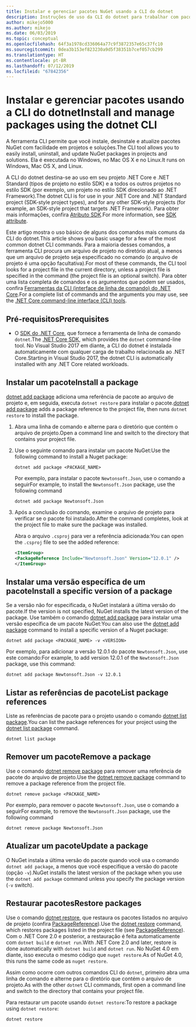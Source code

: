 ```yaml
---
title: Instalar e gerenciar pacotes NuGet usando a CLI do dotnet
description: Instruções de uso da CLI do dotnet para trabalhar com pacotes NuGet.
author: mikejo5000
ms.author: mikejo
ms.date: 06/03/2019
ms.topic: conceptual
ms.openlocfilehash: 64f3a1978cd336064a77c9f3872357e65c37fc10
ms.sourcegitcommit: 0dea3b153ef823230a9d5f38351b7cef057cb299
ms.translationtype: HT
ms.contentlocale: pt-BR
ms.lasthandoff: 07/12/2019
ms.locfileid: "67842356"
---
```

# <a name="install-and-manage-packages-using-the-dotnet-cli"></a><span data-ttu-id="d122e-103">Instalar e gerenciar pacotes usando a CLI do dotnet</span><span class="sxs-lookup"><span data-stu-id="d122e-103">Install and manage packages using the dotnet CLI</span></span>

<span data-ttu-id="d122e-104">A ferramenta CLI permite que você instale, desinstale e atualize pacotes NuGet com facilidade em projetos e soluções.</span><span class="sxs-lookup"><span data-stu-id="d122e-104">The CLI tool allows you to easily install, uninstall, and update NuGet packages in projects and solutions.</span></span> <span data-ttu-id="d122e-105">Ela é executada no Windows, no Mac OS X e no Linux.</span><span class="sxs-lookup"><span data-stu-id="d122e-105">It runs on Windows, Mac OS X, and Linux.</span></span>

<span data-ttu-id="d122e-106">A CLI do dotnet destina-se ao uso em seu projeto .NET Core e .NET Standard (tipos de projeto no estilo SDK) e a todos os outros projetos no estilo SDK (por exemplo, um projeto no estilo SDK direcionado ao .NET Framework).</span><span class="sxs-lookup"><span data-stu-id="d122e-106">The dotnet CLI is for use in your .NET Core and .NET Standard project (SDK-style project types), and for any other SDK-style projects (for example, an SDK-style project that targets .NET Framework).</span></span> <span data-ttu-id="d122e-107">Para obter mais informações, confira [Atributo SDK](/dotnet/core/tools/csproj#additions).</span><span class="sxs-lookup"><span data-stu-id="d122e-107">For more information, see [SDK attribute](/dotnet/core/tools/csproj#additions).</span></span>

<span data-ttu-id="d122e-108">Este artigo mostra o uso básico de alguns dos comandos mais comuns da CLI do dotnet.</span><span class="sxs-lookup"><span data-stu-id="d122e-108">This article shows you basic usage for a few of the most common dotnet CLI commands.</span></span> <span data-ttu-id="d122e-109">Para a maioria desses comandos, a ferramenta CLI procura um arquivo de projeto no diretório atual, a menos que um arquivo de projeto seja especificado no comando (o arquivo de projeto é uma opção facultativa).</span><span class="sxs-lookup"><span data-stu-id="d122e-109">For most of these commands, the CLI tool looks for a project file in the current directory, unless a project file is specified in the command (the project file is an optional switch).</span></span> <span data-ttu-id="d122e-110">Para obter uma lista completa de comandos e os argumentos que podem ser usados, confira [Ferramentas da CLI (interface de linha de comando) do .NET Core](../tools/dotnet-commands.md).</span><span class="sxs-lookup"><span data-stu-id="d122e-110">For a complete list of commands and the arguments you may use, see the [.NET Core command-line interface (CLI) tools](../tools/dotnet-commands.md).</span></span>

## <a name="prerequisites"></a><span data-ttu-id="d122e-111">Pré-requisitos</span><span class="sxs-lookup"><span data-stu-id="d122e-111">Prerequisites</span></span>

- <span data-ttu-id="d122e-112">O [SDK do .NET Core](https://www.microsoft.com/net/download/), que fornece a ferramenta de linha de comando `dotnet`.</span><span class="sxs-lookup"><span data-stu-id="d122e-112">The [.NET Core SDK](https://www.microsoft.com/net/download/), which provides the `dotnet` command-line tool.</span></span> <span data-ttu-id="d122e-113">No Visual Studio 2017 em diante, a CLI do dotnet é instalada automaticamente com qualquer carga de trabalho relacionada ao .NET Core.</span><span class="sxs-lookup"><span data-stu-id="d122e-113">Starting in Visual Studio 2017, the dotnet CLI is automatically installed with any .NET Core related workloads.</span></span>

## <a name="install-a-package"></a><span data-ttu-id="d122e-114">Instalar um pacote</span><span class="sxs-lookup"><span data-stu-id="d122e-114">Install a package</span></span>

<span data-ttu-id="d122e-115">[dotnet add package](/dotnet/core/tools/dotnet-add-package?tabs=netcore2x) adiciona uma referência de pacote ao arquivo de projeto e, em seguida, executa `dotnet restore` para instalar o pacote.</span><span class="sxs-lookup"><span data-stu-id="d122e-115">[dotnet add package](/dotnet/core/tools/dotnet-add-package?tabs=netcore2x) adds a package reference to the project file, then runs `dotnet restore` to install the package.</span></span>

1. <span data-ttu-id="d122e-116">Abra uma linha de comando e alterne para o diretório que contém o arquivo de projeto.</span><span class="sxs-lookup"><span data-stu-id="d122e-116">Open a command line and switch to the directory that contains your project file.</span></span>

2. <span data-ttu-id="d122e-117">Use o seguinte comando para instalar um pacote NuGet:</span><span class="sxs-lookup"><span data-stu-id="d122e-117">Use the following command to install a Nuget package:</span></span>

    ```cli
    dotnet add package <PACKAGE_NAME>
    ```

    <span data-ttu-id="d122e-118">Por exemplo, para instalar o pacote `Newtonsoft.Json`, use o comando a seguir</span><span class="sxs-lookup"><span data-stu-id="d122e-118">For example, to install the `Newtonsoft.Json` package, use the following command</span></span>

    ```cli
    dotnet add package Newtonsoft.Json
    ```

3. <span data-ttu-id="d122e-119">Após a conclusão do comando, examine o arquivo de projeto para verificar se o pacote foi instalado.</span><span class="sxs-lookup"><span data-stu-id="d122e-119">After the command completes, look at the project file to make sure the package was installed.</span></span>

   <span data-ttu-id="d122e-120">Abra o arquivo `.csproj` para ver a referência adicionada:</span><span class="sxs-lookup"><span data-stu-id="d122e-120">You can open the `.csproj` file to see the added reference:</span></span>

    ```xml
   <ItemGroup>
    <PackageReference Include="Newtonsoft.Json" Version="12.0.1" />
   </ItemGroup>
    ```

## <a name="install-a-specific-version-of-a-package"></a><span data-ttu-id="d122e-121">Instalar uma versão específica de um pacote</span><span class="sxs-lookup"><span data-stu-id="d122e-121">Install a specific version of a package</span></span>

<span data-ttu-id="d122e-122">Se a versão não for especificada, o NuGet instalará a última versão do pacote.</span><span class="sxs-lookup"><span data-stu-id="d122e-122">If the version is not specified, NuGet installs the latest version of the package.</span></span> <span data-ttu-id="d122e-123">Use também o comando [dotnet add package](/dotnet/core/tools/dotnet-add-package?tabs=netcore2x) para instalar uma versão específica de um pacote NuGet:</span><span class="sxs-lookup"><span data-stu-id="d122e-123">You can also use the [dotnet add package](/dotnet/core/tools/dotnet-add-package?tabs=netcore2x) command to install a specific version of a Nuget package:</span></span>

```cli
dotnet add package <PACKAGE_NAME> -v <VERSION>
```

<span data-ttu-id="d122e-124">Por exemplo, para adicionar a versão 12.0.1 do pacote `Newtonsoft.Json`, use este comando:</span><span class="sxs-lookup"><span data-stu-id="d122e-124">For example, to add version 12.0.1 of the `Newtonsoft.Json` package, use this command:</span></span>

```cli
dotnet add package Newtonsoft.Json -v 12.0.1
```

## <a name="list-package-references"></a><span data-ttu-id="d122e-125">Listar as referências de pacote</span><span class="sxs-lookup"><span data-stu-id="d122e-125">List package references</span></span>

<span data-ttu-id="d122e-126">Liste as referências de pacote para o projeto usando o comando [dotnet list package](/dotnet/core/tools/dotnet-list-package?tabs=netcore2x).</span><span class="sxs-lookup"><span data-stu-id="d122e-126">You can list the package references for your project using the [dotnet list package](/dotnet/core/tools/dotnet-list-package?tabs=netcore2x) command.</span></span>

```cli
dotnet list package
```

## <a name="remove-a-package"></a><span data-ttu-id="d122e-127">Remover um pacote</span><span class="sxs-lookup"><span data-stu-id="d122e-127">Remove a package</span></span>

<span data-ttu-id="d122e-128">Use o comando [dotnet remove package](/dotnet/core/tools/dotnet-remove-package?tabs=netcore2x) para remover uma referência de pacote do arquivo de projeto.</span><span class="sxs-lookup"><span data-stu-id="d122e-128">Use the [dotnet remove package](/dotnet/core/tools/dotnet-remove-package?tabs=netcore2x) command to remove a package reference from the project file.</span></span>

```cli
dotnet remove package <PACKAGE_NAME>
```

<span data-ttu-id="d122e-129">Por exemplo, para remover o pacote `Newtonsoft.Json`, use o comando a seguir</span><span class="sxs-lookup"><span data-stu-id="d122e-129">For example, to remove the `Newtonsoft.Json` package, use the following command</span></span>

```cli
dotnet remove package Newtonsoft.Json
```

## <a name="update-a-package"></a><span data-ttu-id="d122e-130">Atualizar um pacote</span><span class="sxs-lookup"><span data-stu-id="d122e-130">Update a package</span></span>

<span data-ttu-id="d122e-131">O NuGet instala a última versão do pacote quando você usa o comando `dotnet add package`, a menos que você especifique a versão do pacote (opção `-v`).</span><span class="sxs-lookup"><span data-stu-id="d122e-131">NuGet installs the latest version of the package when you use the `dotnet add package` command unless you specify the package version (`-v` switch).</span></span>

## <a name="restore-packages"></a><span data-ttu-id="d122e-132">Restaurar pacotes</span><span class="sxs-lookup"><span data-stu-id="d122e-132">Restore packages</span></span>

<span data-ttu-id="d122e-133">Use o comando [dotnet restore](/dotnet/core/tools/dotnet-restore?tabs=netcore2x), que restaura os pacotes listados no arquivo de projeto (confira [PackageReference](../consume-packages/package-references-in-project-files.md)).</span><span class="sxs-lookup"><span data-stu-id="d122e-133">Use the [dotnet restore](/dotnet/core/tools/dotnet-restore?tabs=netcore2x) command, which restores packages listed in the project file (see [PackageReference](../consume-packages/package-references-in-project-files.md)).</span></span> <span data-ttu-id="d122e-134">Com o .NET Core 2.0 e posterior, a restauração é feita automaticamente com `dotnet build` e `dotnet run`.</span><span class="sxs-lookup"><span data-stu-id="d122e-134">With .NET Core 2.0 and later, restore is done automatically with `dotnet build` and `dotnet run`.</span></span> <span data-ttu-id="d122e-135">No NuGet 4.0 em diante, isso executa o mesmo código que `nuget restore`.</span><span class="sxs-lookup"><span data-stu-id="d122e-135">As of NuGet 4.0, this runs the same code as `nuget restore`.</span></span>

<span data-ttu-id="d122e-136">Assim como ocorre com outros comandos CLI do `dotnet`, primeiro abra uma linha de comando e alterne para o diretório que contém o arquivo de projeto.</span><span class="sxs-lookup"><span data-stu-id="d122e-136">As with the other `dotnet` CLI commands, first open a command line and switch to the directory that contains your project file.</span></span>

<span data-ttu-id="d122e-137">Para restaurar um pacote usando `dotnet restore`:</span><span class="sxs-lookup"><span data-stu-id="d122e-137">To restore a package using `dotnet restore`:</span></span>

```cli
dotnet restore 
```

